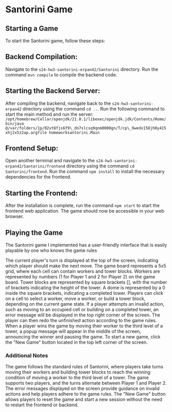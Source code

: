 # Santorini Game

## Starting a Game
To start the Santorini game, follow these steps:

## Backend Compilation:
Navigate to the `s24-hw3-santorini-erpan42/Santorini` directory.
Run the command `mvn compile` to compile the backend code.

## Starting the Backend Server:
After compiling the backend, navigate back to the `s24-hw3-santorini-erpan42` directory using the command `cd ..`.
Run the following command to start the main method and run the server:
`/opt/homebrew/Cellar/openjdk/21.0.1/libexec/openjdk.jdk/Contents/Home/bin/java @/var/folders/1p/02vt8fjs6f9\_dn7slcsq9qnm0000gn/T/cp\_9wedx158jh0y415xhj2x5z2ap.argfile homeworksantorini.Main`

## Frontend Setup:
Open another terminal and navigate to the `s24-hw3-santorini-erpan42/Santorini/frontend` directory using the command `cd Santorini/frontend`.
Run the command `npm install` to install the necessary dependencies for the frontend.

## Starting the Frontend:
After the installation is complete, run the command `npm start` to start the frontend web application.
The game should now be accessible in your web browser.

## Playing the Game
The Santorini game I implemented has a user-friendly interface that is easily playable by one who knows the game rules

The current player's turn is displayed at the top of the screen, indicating which player should make the next move.
The game board represents a 5x5 grid, where each cell can contain workers and tower blocks.
Workers are represented by numbers (1 for Player 1 and 2 for Player 2) on the game board.
Tower blocks are represented by square brackets [], with the number of brackets indicating the height of the tower.
A dome is represented by a 0 inside the square brackets, indicating a completed tower.
Players can click on a cell to select a worker, move a worker, or build a tower block, depending on the current game state.
If a player attempts an invalid action, such as moving to an occupied cell or building on a completed tower, an error message will be displayed in the top right corner of the screen. The player can then redo the unfinished action according to the game rules.
When a player wins the game by moving their worker to the third level of a tower, a popup message will appear in the middle of the screen, announcing the winner and pausing the game.
To start a new game, click the "New Game" button located in the top left corner of the screen.

### Additional Notes
The game follows the standard rules of Santorini, where players take turns moving their workers and building tower blocks to reach the winning condition of moving a worker to the third level of a tower.
The game supports two players, and the turns alternate between Player 1 and Player 2.
The error messages displayed on the screen provide guidance on invalid actions and help players adhere to the game rules.
The "New Game" button allows players to reset the game and start a new session without the need to restart the frontend or backend.